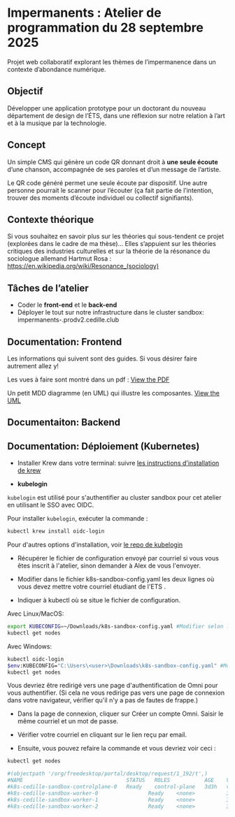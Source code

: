 # Impermanents : Atelier de programmation du 28 septembre 2025
Projet web collaboratif explorant les thèmes de l’impermanence dans un contexte d’abondance numérique.

## Objectif
Développer une application prototype pour un doctorant du nouveau département de design de l’ÉTS, dans une réflexion sur notre relation à l’art et à la musique par la technologie.

## Concept
Un simple CMS qui génère un code QR donnant droit à **une seule écoute** d’une chanson, accompagnée de ses paroles et d’un message de l’artiste.

Le QR code généré permet une seule écoute par dispositif. Une autre personne pourrait le scanner pour l’écouter (ça fait partie de l’intention, trouver des moments d’écoute individuel ou collectif signifiants).

## Contexte théorique
Si vous souhaitez en savoir plus sur les théories qui sous-tendent ce projet (explorées dans le cadre de ma thèse)...
Elles s’appuient sur les théories critiques des industries culturelles et sur la théorie de la résonance du sociologue allemand Hartmut Rosa :  
<https://en.wikipedia.org/wiki/Resonance_(sociology)>

## Tâches de l’atelier
- Coder le **front-end** et le **back-end**  
- Déployer le tout sur notre infrastructure dans le cluster sandbox: impermanents-<equipe>.prodv2.cedille.club

## Documentation: Frontend

Les informations qui suivent sont des guides. Si vous désirer faire autrement allez y!

Les vues à faire sont montré dans un pdf : [View the PDF](https://github.com/ClubCedille/impermanent/blob/main/impermanent_views.pdf)

Un petit MDD diagramme (en UML) qui illustre les composantes. [View the UML](https://github.com/ClubCedille/impermanent/blob/main/impermanents_uml_mdd.pdf)
 
## Documentaiton: Backend



## Documentation: Déploiement (Kubernetes)

- Installer Krew dans votre terminal: suivre [les instructions d'installation de
krew](https://krew.sigs.k8s.io/docs/user-guide/setup/install/)

- **kubelogin**

`kubelogin` est utilisé pour s'authentifier au cluster sandbox pour cet atelier en utilisant le SSO avec OIDC.

Pour installer `kubelogin`, exécuter la commande :


```bash
kubectl krew install oidc-login
```

Pour d'autres options d'installation, voir [le repo de
kubelogin](https://github.com/int128/kubelogin)

- Récupérer le fichier de configuration envoyé par courriel si vous vous êtes inscrit à l'atelier, sinon demander à Alex de vous l'envoyer.

- Modifier dans le fichier k8s-sandbox-config.yaml les deux lignes où vous devez mettre votre courriel étudiant de l'ETS <your-email>.

- Indiquer à kubectl où se situe le fichier de configuration.

Avec Linux/MacOS:

```bash
export KUBECONFIG=~/Downloads/k8s-sandbox-config.yaml #Modifier selon l'emplacement du kubeconfig téléchargé
kubectl get nodes
```

Avec Windows: 

```bash
kubectl oidc-login
$env:KUBECONFIG="C:\Users\<user>\Downloads\k8s-sandbox-config.yaml" #Modifier selon l'emplacement du kubeconfig téléchargé
kubectl get nodes
```

Vous devriez être redirigé vers une page d'authentification de Omni pour vous authentifier.
(Si cela ne vous redirige pas vers une page de connexion dans votre navigateur, vérifier qu'il n'y a pas de fautes de frappe.)

- Dans la page de connexion, cliquer sur Créer un compte Omni.
Saisir le même courriel et un mot de passe.

- Vérifier votre courriel en cliquant sur le lien reçu par email.

- Ensuite, vous pouvez refaire la commande et vous devriez voir ceci :

```bash
kubectl get nodes

#(objectpath '/org/freedesktop/portal/desktop/request/1_192/t',)
#NAME                                 STATUS   ROLES           AGE    VERSION
#k8s-cedille-sandbox-controlplane-0   Ready    control-plane   3d3h   v1.30.0
#k8s-cedille-sandbox-worker-0                Ready    <none>          3d3h   v1.30.0
#k8s-cedille-sandbox-worker-1                Ready    <none>          3d3h   v1.30.0
#k8s-cedille-sandbox-worker-2                Ready    <none>          3d3h   v1.30.0
``` 

